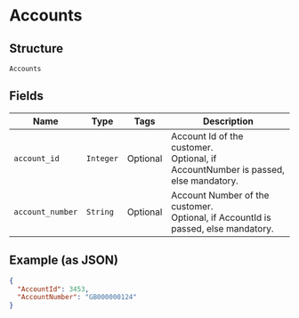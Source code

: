 
# Accounts

## Structure

`Accounts`

## Fields

| Name | Type | Tags | Description |
|  --- | --- | --- | --- |
| `account_id` | `Integer` | Optional | Account Id of the customer.<br>Optional, if AccountNumber is passed, else mandatory. |
| `account_number` | `String` | Optional | Account Number of the customer.<br>Optional, if AccountId is passed, else mandatory. |

## Example (as JSON)

```json
{
  "AccountId": 3453,
  "AccountNumber": "GB000000124"
}
```

